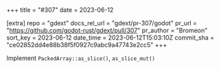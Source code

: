 +++
title = "#307"
date = 2023-06-12

[extra]
repo = "gdext"
docs_rel_url = "gdext/pr-307/godot"
pr_url = "https://github.com/godot-rust/gdext/pull/307"
pr_author = "Bromeon"
sort_key = 2023-06-12
date_time = 2023-06-12T15:03:10Z
commit_sha = "ce02852dd4e88b38f5f0927c9abc9a47743e2cc5"
+++

Implement `PackedArray::as_slice()`, `as_slice_mut()`
